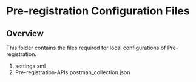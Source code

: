 # Pre-registration Configuration Files

## Overview

This folder contains the files required for local configurations of Pre-registration.

1. settings.xml
2. Pre-registration-APIs.postman_collection.json 
